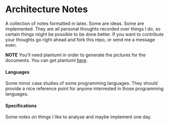 Architecture Notes
==================

A collection of notes formatted in latex. Some are ideas. Some are implemented.
They are all personal thoughts recorded over things I do, so certain things 
might be possible to be done better. If you want to contribute your thoughts
go right ahead and fork this repo, or send me a message even.

__NOTE__ You'll need plantuml in order to generate the pictures for the
documents. You can get plantuml [here](http://plantuml.sf.net).

#### Languages

Some minor case studies of some programming languages. They should provide a
nice reference point for anyone interrested in those programming languages.

#### Specifications

Some notes on things I like to analyse and maybe implement one day.
